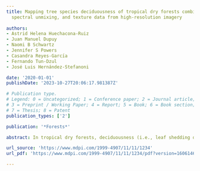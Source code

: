 ```yaml
---
title: Mapping tree species deciduousness of tropical dry forests combining reflectance,
  spectral unmixing, and texture data from high-resolution imagery
  
authors:
- Astrid Helena Huechacona-Ruiz
- Juan Manuel Dupuy
- Naomi B Schwartz
- Jennifer S Powers
- Casandra Reyes-Garcı́a
- Fernando Tun-Dzul
- José Luis Hernández-Stefanoni

date: '2020-01-01'
publishDate: '2023-10-27T20:06:17.981387Z'

# Publication type.
# Legend: 0 = Uncategorized; 1 = Conference paper; 2 = Journal article;
# 3 = Preprint / Working Paper; 4 = Report; 5 = Book; 6 = Book section;
# 7 = Thesis; 8 = Patent
publication_types: ['2']

publication: '*Forests*'

abstract: In tropical dry forests, deciduousness (i.e., leaf shedding during the dry season) is an important adaptation of plants to cope with water limitation, which helps trees adjust to seasonal drought. Deciduousness is also a critical factor determining the timing and duration of carbon fixation rates, and affecting energy, water, and carbon balance. Therefore, quantifying deciduousness is vital to understand important ecosystem processes in tropical dry forests. The aim of this study was to map tree species deciduousness in three types of tropical dry forests along a precipitation gradient in the Yucatan Peninsula using Sentinel-2 imagery. We propose an approach that combines reflectance of visible and near-infrared bands, normalized difference vegetation index (NDVI), spectral unmixing deciduous fraction, and several texture metrics to estimate the spatial distribution of tree species deciduousness. Deciduousness in the study area was highly variable and decreased along the precipitation gradient, while the spatial variation in deciduousness among sites followed an inverse pattern, ranging from 91.5 to 43.3% and from 3.4 to 9.4% respectively from the northwest to the southeast of the peninsula. Most of the variation in deciduousness was predicted jointly by spectral variables and texture metrics, but texture metrics had a higher exclusive contribution. Moreover, including texture metrics as independent variables increased the variance of deciduousness explained by the models from R2 = 0.56 to R2 = 0.60 and the root mean square error (RMSE) was reduced from 16.9% to 16.2%. We present the first spatially continuous deciduousness map of the three most important vegetation types in the Yucatan Peninsula using high-resolution imagery.

url_source: 'https://www.mdpi.com/1999-4907/11/11/1234'
url_pdf: 'https://www.mdpi.com/1999-4907/11/11/1234/pdf?version=1606146933'

---
```

